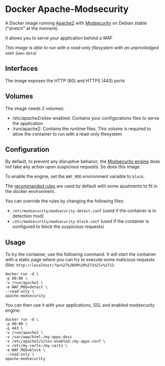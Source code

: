 Docker Apache-Modsecurity
===================

A Docker image running [Apache2](https://httpd.apache.org/) with [Modsecurity](https://www.modsecurity.org/) on Debian stable ("stretch" at the moment).

It allows you to serve your application behind a WAF

*This image is able to run with a read-only filesystem with an unpriviledged user (`www-data`)*

Interfaces
----------

The image exposes the HTTP (80) and HTTPS (443) ports

Volumes
----------------

The image needs 2 volumes:

* /etc/apache2/sites-enabled: Contains your configurations files to serve the application
* /run/apache2: Contains the runtime files. This volume is required to allow the container to run with a read-only filesystem

Configuration
----------------

By default, to prevent any disruptive beharior, the [Modsecurity engine](https://github.com/SpiderLabs/ModSecurity/wiki/Reference-Manual-%28v2.x%29#SecRuleEngine) does not take any action upon suspicious requests. So does this image.

To enable the engine, set the `WAF_MOD` environment variable to `block`.

The [recommanded rules](https://github.com/SpiderLabs/ModSecurity/wiki/Reference-Manual-%28v2.x%29#a-recommended-base-configuration) are used by default with some ajustments to fit in the docker environment.

You can override the rules by changing the following files:

* `/etc/modsecurity/modsecurity-detect.conf` (used if the container is in detection mod)
* `/etc/modsecurity/modsecurity-block.conf` (used if the container is configured to block the suspicious requests)

Usage
-----

To try the container, use the following command. It will start the container with a static page where you can try to execute some malicious requests (like: `http://localhost/?q=%27%20OR%20%271%27=%271`):

    docker run -d \
    -p 80:80 \
    -v /run/apache2 \
    -e WAF_MOD=detect \
    --read-only \
    apache-modsecurity

You can then use it with your applications, SSL and enabled modsecurity engine:

    docker run -d \
    -p 80:80 \
    -p 443 \
    -v /run/apache2 \
    -v /var/www/html:/my-apps-docs
    -v /etc/apache2/sites-enabled:/my-apps-conf \
    -v /etc/my-certs:/my-certs \
    -e WAF_MOD=block \
    --read-only \
    apache-modsecurity
